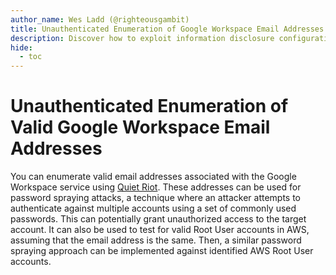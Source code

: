 ```yaml
---
author_name: Wes Ladd (@righteousgambit)
title: Unauthenticated Enumeration of Google Workspace Email Addresses
description: Discover how to exploit information disclosure configurations in Google Workspace to enumerate valid email addresses.
hide:
  - toc
---
```


# Unauthenticated Enumeration of Valid Google Workspace Email Addresses
You can enumerate valid email addresses associated with the Google Workspace service using [Quiet Riot](https://github.com/righteousgambit/quiet-riot). These addresses can be used for password spraying attacks, a technique where an attacker attempts to authenticate against multiple accounts using a set of commonly used passwords. This can potentially grant unauthorized access to the target account. It can also be used to test for valid Root User accounts in AWS, assuming that the email address is the same. Then, a similar password spraying approach can be implemented against identified AWS Root User accounts.